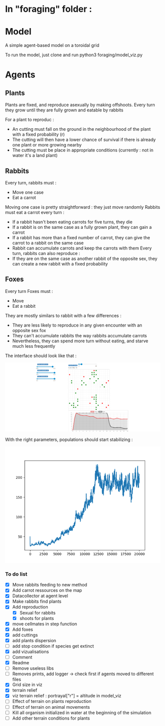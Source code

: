 
# In "foraging" folder :
# Model
A simple agent-based model on a toroidal grid

To run the model, just clone and run python3 foraging/model_viz.py

# Agents
## Plants 
Plants are fixed, and reproduce asexually by making offshoots. Every turn they grow until they are fully grown and eatable by rabbits

For a plant to reproduc : 
  - An cutting must fall on the ground in the neighbourhood of the plant with a fixed probability (r)
  - The cutting will then have a lower chance of survival if there is already one plant or more growing nearby
  - The cutting must be place in appropriate conditions (currently : not in water it's a land plant)

## Rabbits
Every turn, rabbits must :
  - Move one case
  - Eat a carrot

Moving one case is pretty straightforward : they just move randomly
Rabbits must eat a carrot every turn :
  - If a rabbit hasn't been eating carrots for five turns, they die
  - If a rabbit is on the same case as a fully grown plant, they can gain a carrot
  - If a rabbit has more than a fixed number of carrot, they can give the carrot to a rabbit on the same case
  - Rabbit can accumulate carrots and keep the carrots with them
Every turn, rabbits can also reproduce :
  - If they are on the same case as another rabbit of the opposite sex, they can create a new rabbit with a fixed probability
  
## Foxes
Every turn Foxes must : 
  - Move
  - Eat a rabbit

They are mostly similars to rabbit with a few differences : 
  - They are less likely to reproduce in any given encounter with an opposite sex fox
  - They can't accumulate rabbits the way rabbits accumulate carrots
  - Nevertheless, they can spend more turn without eating, and starve much less frequently


The interface should look like that : 

![0.5](images/example_viz.png)

With the right parameters, populations should start stabilizing :

![0.5](images/example_rabbit_pop.png)



### To do list
    
   - [x] Move rabbits feeding to new method
   - [x] Add carrot ressources on the map
   - [x] Datacollector at agent level
   - [x] Make rabbits find plants
   - [x] Add reproduction
       - [x] Sexual for rabbits
       - [x] shoots for plants
   - [x] move cellmates in step function
   - [x] Add foxes
   - [x] add cuttings
   - [x] add plants dispersion
   - [ ] add stop condition if species get extinct
   - [x] add vizualisations
   - [ ] Comment
   - [x] Readme
   - [ ] Remove useless libs
   - [ ] Removes prints, add logger -> check first if agents moved to different files
   - [x] Grid size in viz
   - [x] terrain relief
   - [x] viz terrain relief : portrayal["r"] = altitude in model_viz
   - [ ] Effect of terrain on plants reproduction
   - [ ] Effect of terrain on animal movements
   - [ ] Kill all organism initialized in water at the beginning of the simulation
   - [ ] Add other terrain conditions for plants
